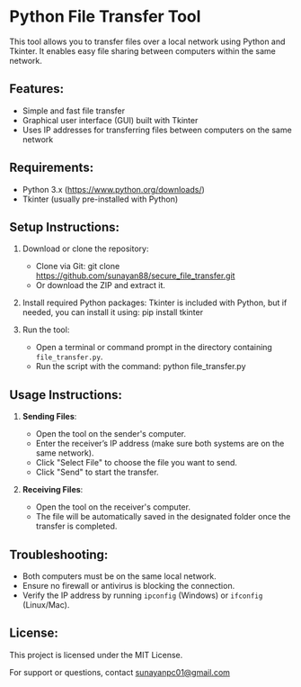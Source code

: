 Python File Transfer Tool
==========================

This tool allows you to transfer files over a local network using Python and Tkinter.
It enables easy file sharing between computers within the same network.

Features:
---------
- Simple and fast file transfer
- Graphical user interface (GUI) built with Tkinter
- Uses IP addresses for transferring files between computers on the same network

Requirements:
-------------
- Python 3.x (https://www.python.org/downloads/)
- Tkinter (usually pre-installed with Python)

Setup Instructions:
-------------------
1. Download or clone the repository:
   - Clone via Git: 
     git clone https://github.com/sunayan88/secure_file_transfer.git
   - Or download the ZIP and extract it.

2. Install required Python packages:
   Tkinter is included with Python, but if needed, you can install it using:
   pip install tkinter

3. Run the tool:
   - Open a terminal or command prompt in the directory containing `file_transfer.py`.
   - Run the script with the command:
     python file_transfer.py

Usage Instructions:
-------------------
1. **Sending Files**:
   - Open the tool on the sender's computer.
   - Enter the receiver’s IP address (make sure both systems are on the same network).
   - Click "Select File" to choose the file you want to send.
   - Click "Send" to start the transfer.

2. **Receiving Files**:
   - Open the tool on the receiver's computer.
   - The file will be automatically saved in the designated folder once the transfer is completed.

Troubleshooting:
----------------
- Both computers must be on the same local network.
- Ensure no firewall or antivirus is blocking the connection.
- Verify the IP address by running `ipconfig` (Windows) or `ifconfig` (Linux/Mac).

License:
--------
This project is licensed under the MIT License.

For support or questions, contact sunayanpc01@gmail.com
